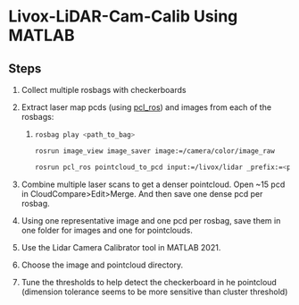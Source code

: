 # Livox-LiDAR-Cam-Calib Using MATLAB

## Steps

1. Collect multiple rosbags with checkerboards

2. Extract laser map pcds (using [pcl_ros](http://wiki.ros.org/pcl_ros)) and images from each of the rosbags:

   1. ``` bash
      rosbag play <path_to_bag>
      
      rosrun image_view image_saver image:=/camera/color/image_raw
      
      rosrun pcl_ros pointcloud_to_pcd input:=/livox/lidar _prefix:=<path_to_output_folder>
      ```

3. Combine multiple laser scans to get a denser pointcloud. Open ~15 pcd in CloudCompare>Edit>Merge. And then save one dense pcd per rosbag.

4. Using one representative image and one pcd per rosbag, save them in one folder for images and one for pointclouds.

5. Use the Lidar Camera Calibrator tool in MATLAB 2021.

6. Choose the image and pointcloud directory.

7. Tune the thresholds to help detect the checkerboard in he pointcloud (dimension tolerance seems to be more sensitive than cluster threshold)

